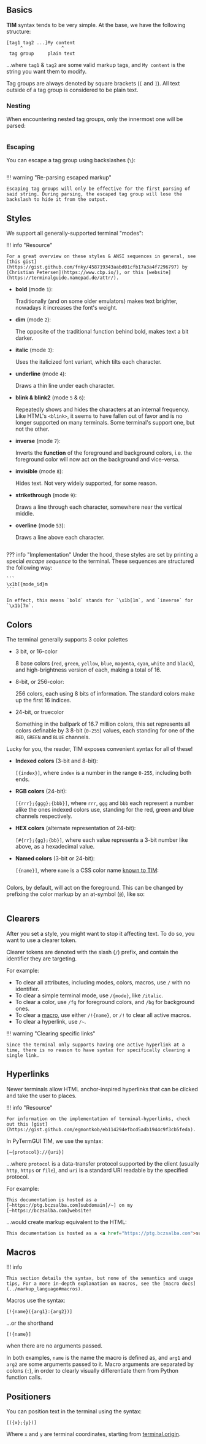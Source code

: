## Basics

**TIM** syntax tends to be very simple. At the base, we have the following structure:

```
[tag1 tag2 ...]My content
     ^              ^
 tag group     plain text
```

...where `tag1` & `tag2` are some valid markup tags, and `My content` is the string you want them to modify.

Tag groups are always denoted by square brackets (`[` and `]`). All text outside of a tag group is considered to be plain text.



### Nesting

When encountering nested tag groups, only the innermost one will be parsed:


```termage include=docs/src/tim/syntax_innermost.py chrome=false height=1 tabs=TIM,Output
```


### Escaping

You can escape a tag group using backslashes (`\`):


```termage include=docs/src/tim/syntax_escape.py chrome=false height=1 tabs=TIM,Output
```

!!! warning "Re-parsing escaped markup"
    
    Escaping tag groups will only be effective for the first parsing of said string. During parsing, the escaped tag group will lose the backslash to hide it from the output.


## Styles

We support all generally-supported terminal "modes":

!!! info "Resource"

    For a great overview on these styles & ANSI sequences in general, see [this gist](https://gist.github.com/fnky/458719343aabd01cfb17a3a4f7296797) by [Christian Petersen](https://www.cbp.io/), or this [website](https://terminalguide.namepad.de/attr/).


- **bold** (mode `1`):

    Traditionally (and on some older emulators) makes text brighter, nowadays it increases the font's weight.

- **dim** (mode `2`):

    The opposite of the traditional function behind bold, makes text a bit darker.

- **italic** (mode `3`):

    Uses the italicized font variant, which tilts each character.

- **underline** (mode `4`):

    Draws a thin line under each character.

- **blink & blink2** (mode `5` & `6`):

    Repeatedly shows and hides the characters at an internal frequency. Like HTML's `<blink>`, it seems to have fallen out of favor and is no longer supported on many terminals. Some terminal's support one, but not the other.

- **inverse** (mode `7`):

    Inverts the **function** of the foreground and background colors, i.e. the foreground color will now act on the background and vice-versa.

- **invisible** (mode `8`):

    Hides text. Not very widely supported, for some reason.

- **strikethrough** (mode `9`):

    Draws a line through each character, somewhere near the vertical middle.

- **overline** (mode `53`):

    Draws a line above each character.

```termage-svg include=docs/src/tim/syntax_modes.py
```


??? info "Implementation"
    Under the hood, these styles are set by printing a special _escape sequence_ to the terminal. These sequences are structured the following way:

    ```
    \x1b[{mode_id}m
    ```

    In effect, this means `bold` stands for `\x1b[1m`, and `inverse` for `\x1b[7m`.


## Colors

The terminal generally supports 3 color palettes

- 3 bit, or 16-color

    8 base colors (`red`, `green`, `yellow`, `blue`, `magenta`, `cyan`, `white` and `black`), and high-brightness version of each, making a total of 16.

- 8-bit, or 256-color:

    256 colors, each using 8 bits of information. The standard colors make up the first 16 indices.

- 24-bit, or truecolor

    Something in the ballpark of 16.7 million colors, this set represents all colors definable by 3 8-bit (`0-255`) values, each standing for one of the `RED`, `GREEN` and `BLUE` channels.

Lucky for you, the reader, TIM exposes convenient syntax for all of these!


- **Indexed colors** (3-bit and 8-bit):

    `[{index}]`, where `index` is a number in the range `0-255`, including both ends.

- **RGB colors** (24-bit):

    `[{rrr};{ggg};{bbb}]`, where `rrr`, `ggg` and `bbb` each represent a number alike the ones indexed colors use, standing for the red, green and blue channels respectively.

- **HEX colors** (alternate representation of 24-bit):

    `[#{rr};{gg};{bb}]`, where each value represents a 3-bit number like above, as a hexadecimal value.

- **Named colors** (3-bit or 24-bit):

    `[{name}]`, where `name` is a CSS color name [known to TIM](https://github.com/bczsalba/pytermgui/blob/22327a3fb2841d9f219cc1f4784fd58029347c5d/pytermgui/color_info.py#L266):

```termage-svg title=CSS\ Colors width=60 height=49 include=docs/src/tim/syntax_css_colors.py
```

Colors, by default, will act on the foreground. This can be changed by prefixing the color markup by an at-symbol (`@`), like so:

```termage include=docs/src/tim/syntax_colors_fore_back.py height=3 chrome=false tabs=TIM,Output
```


## Clearers

After you set a style, you might want to stop it affecting text. To do so, you want to use a clearer token.

Clearer tokens are denoted with the slash (`/`) prefix, and contain the identifier they are targeting.

For example:

- To clear all attributes, including modes, colors, macros, use `/` with no identifier.
- To clear a simple terminal mode, use `/{mode}`, like `/italic`.
- To clear a color, use `/fg` for foreground colors, and `/bg` for background ones.
- To clear a [macro](markup_language#macros), use either `/!{name}`, or `/!` to clear all active macros.
- To clear a hyperlink, use `/~`.

!!! warning "Clearing specific links"

    Since the terminal only supports having one active hyperlink at a time, there is no reason to have syntax for specifically clearing a single link.



## Hyperlinks

Newer terminals allow HTML anchor-inspired hyperlinks that can be clicked and take the user to places.

!!! info "Resource"

    For information on the implementation of terminal-hyperlinks, check out this [gist](https://gist.github.com/egmontkob/eb114294efbcd5adb1944c9f3cb5feda).

In PyTermGUI TIM, we use the syntax:

```
[~{protocol}://{uri}]
```

...where `protocol` is a data-transfer protocol supported by the client (usually `http`, `https` or `file`), and `uri` is a standard URI readable by the specified protocol.

For example:

```
This documentation is hosted as a [~https://ptg.bczsalba.com]subdomain[/~] on my [~https://bczsalba.com]website!
```

...would create markup equivalent to the HTML:

```html
This documentation is hosted as a <a href="https://ptg.bczsalba.com">subdomain</a> on my <a href="https://bczsalba.com">website!</a>
```


## Macros

!!! info

    This section details the syntax, but none of the semantics and usage tips, For a more in-depth explanation on macros, see the [macro docs](../markup_language#macros).

Macros use the syntax:

```
[!{name}({arg1}:{arg2})]
```

...or the shorthand

```
[!{name}]
```

when there are no arguments passed.

In both examples, `name` is the name the macro is defined as, and `arg1` and `arg2` are some arguments passed to it. Macro arguments are separated by colons (`:`), in order to clearly visually differentiate them from Python function calls.

## Positioners

You can position text in the terminal using the syntax:

```
[({x};{y})]
```

Where `x` and `y` are terminal coordinates, starting from [terminal.origin](/reference/pytermgui/terminal#pytermgui.terminal.origin).

```termage include=docs/src/tim/syntax_position.py chrome=false height=5 tabs=TIM,Output
```

